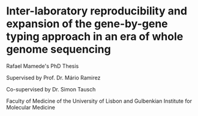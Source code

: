 # Inter-laboratory reproducibility and expansion of the gene-by-gene typing approach in an era of whole genome sequencing

Rafael Mamede's PhD Thesis

Supervised by Prof. Dr. Mário Ramirez

Co-supervised by Dr. Simon Tausch

Faculty of Medicine of the University of Lisbon and Gulbenkian Institute for Molecular Medicine
